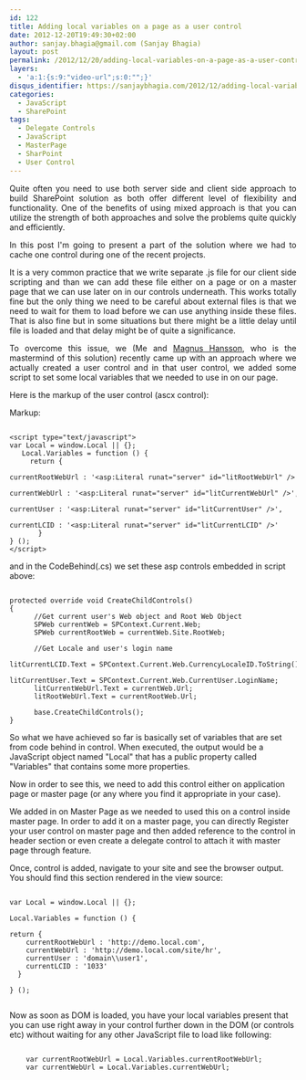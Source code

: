 ```yaml
---
id: 122
title: Adding local variables on a page as a user control
date: 2012-12-20T19:49:30+02:00
author: sanjay.bhagia@gmail.com (Sanjay Bhagia)
layout: post
permalink: /2012/12/20/adding-local-variables-on-a-page-as-a-user-control/
layers:
  - 'a:1:{s:9:"video-url";s:0:"";}'
disqus_identifier: https://sanjaybhagia.com/2012/12/adding-local-variables-on-a-page-as-a-user-control/
categories:
  - JavaScript
  - SharePoint
tags:
  - Delegate Controls
  - JavaScript
  - MasterPage
  - SharPoint
  - User Control
---
```

<p style="text-align:justify;">Quite often you need to use both server side and client side approach to build SharePoint solution as both offer different level of flexibility and functionality. One of the benefits of using mixed approach is that you can utilize the strength of both approaches and solve the problems quite quickly and efficiently.</p>
<p style="text-align:justify;">In this post I'm going to present a part of the solution where we had to cache one control during one of the recent projects.</p>
<p style="text-align:justify;">It is a very common practice that we write separate .js file for our client side scripting and than we can add these file either on a page or on a master page that we can use later on in our controls underneath. This works totally fine but the only thing we need to be careful about external files is that we need to wait for them to load before we can use anything inside these files. That is also fine but in some situations but there might be a little delay until file is loaded and that delay might be of quite a significance.</p>
<p style="text-align:justify;">To overcome this issue, we (Me and <a href="http://maghansson.blogspot.com/">Magnus Hansson</a>, who is the mastermind of this solution) recently came up with an approach where we actually created a user control and in that user control, we added some script to set some local variables that we needed to use in on our page.</p>
<p style="text-align:justify;">Here is the markup of the user control (ascx control):</p>
<p style="text-align:justify;">Markup:</p>

<pre><code class="js">
&lt;script type=&quot;text/javascript&quot;&gt;
var Local = window.Local || {};
   Local.Variables = function () {
     return {
        currentRootWebUrl : '&lt;asp:Literal runat=&quot;server&quot; id=&quot;litRootWebUrl&quot; /&gt;',
        currentWebUrl : '&lt;asp:Literal runat=&quot;server&quot; id=&quot;litCurrentWebUrl&quot; /&gt;',
        currentUser : '&lt;asp:Literal runat=&quot;server&quot; id=&quot;litCurrentUser&quot; /&gt;',
        currentLCID : '&lt;asp:Literal runat=&quot;server&quot; id=&quot;litCurrentLCID&quot; /&gt;'
       }
} ();
&lt;/script&gt;
</code></pre>

and in the CodeBehind(.cs) we set these asp controls embedded in script above:

<pre><code class="csharp">
protected override void CreateChildControls()
{
      //Get current user's Web object and Root Web Object
      SPWeb currentWeb = SPContext.Current.Web;
      SPWeb currentRootWeb = currentWeb.Site.RootWeb;

      //Get Locale and user's login name
      litCurrentLCID.Text = SPContext.Current.Web.CurrencyLocaleID.ToString();
      litCurrentUser.Text = SPContext.Current.Web.CurrentUser.LoginName;
      litCurrentWebUrl.Text = currentWeb.Url;
      litRootWebUrl.Text = currentRootWeb.Url;

      base.CreateChildControls();
}
</code></pre>

So what we have achieved so far is basically set of variables that are set from code behind in control. When executed, the output would be a JavaScript object named "Local" that has a public property called "Variables" that contains some more properties.

Now in order to see this, we need to add this control either on application page or master page (or any where you find it appropriate in your case).

We added in on Master Page as we needed to used this on a control inside master page. In order to add it on a master page, you can directly Register your user control on master page and then added reference to the control in header section or even create a delegate control to attach it with master page through feature.

Once, control is added, navigate to your site and see the browser output. You should find this section rendered in the view source:

<pre><code class="js">
var Local = window.Local || {};

Local.Variables = function () {

return {
    currentRootWebUrl : 'http://demo.local.com',
    currentWebUrl : 'http://demo.local.com/site/hr',
    currentUser : 'domain\\user1',
    currentLCID : '1033'
  }

} ();

</code></pre>

Now as soon as DOM is loaded, you have your local variables present that you can use right away in your control further down in the DOM (or controls etc) without waiting for any other JavaScript file to load like following:

<pre><code class="js">
    var currentRootWebUrl = Local.Variables.currentRootWebUrl;
    var currentWebUrl = Local.Variables.currentWebUrl;
</code></pre>